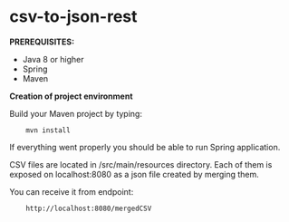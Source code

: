 # csv-to-json-rest



**PREREQUISITES:**
- Java 8 or higher
- Spring
- Maven

**Creation of project environment**

Build your Maven project by typing:
    
    
        mvn install


If everything went properly you should be able to run Spring application.

CSV files are located in /src/main/resources directory. Each of them is exposed on localhost:8080 as a json file created by merging them.

You can receive it from endpoint:

        http://localhost:8080/mergedCSV
        

